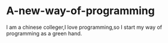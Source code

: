 # A-new-way-of-programming
I am a chinese colleger,I love programming,so I start my way of programming as a green hand.
